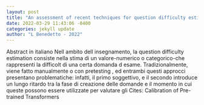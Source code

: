 ```yaml
--- 
layout: post 
title: "An assessment of recent techniques for question difficulty estimation from text" 
date: 2022-03-29 11:43:06 -0400 
categories: jekyll update 
author: "L Benedetto - 2022" 
--- 
```

Abstract in italiano Nell ambito dell insegnamento, la question difficulty estimation consiste nella stima di un valore-numerico o categorico-che rappresenti la difficolt di una certa domanda d esame. Tradizionalmente, viene fatto manualmente o con pretesting , ed entrambi questi approcci presentano problematiche: infatti, il primo soggettivo, e il secondo introduce un lungo ritardo tra la fase di creazione delle domande e il momento in cui queste possono essere utilizzate per valutare gli Cites: Calibration of Pre-trained Transformers